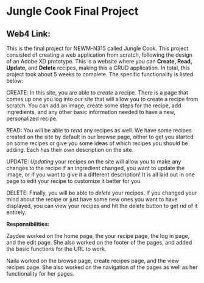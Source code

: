 # Jungle Cook Final Project

## Web4 Link:

This is the final project for NEWM-N315 called Jungle Cook. This project consisted of creating a web application from scratch, following the design of an Adobe XD prototype. This is a website where you can <strong>Create, Read, Update, </strong> and <strong> Delete</strong> recipes, making this a CRUD application. In total, this project took about 5 weeks to complete. The specific functionality is listed below:

CREATE:
In this site, you are able to <i>create</i> a recipe. There is a page that comes up one you log into our site that will allow you to create a recipe from scratch. You can add an image, create some steps for the recipe, add ingredients, and any other basic information needed to have a new, personalized recipe.

READ:
You will be able to <i>read</i> any recipes as well. We have some recipes created on the site by default in our browse page, either to get you started on some recipes or give you some ideas of which recipes you should be adding. Each has their own description on the site.

UPDATE:
<i>Updating</i> your recipes on the site will allow you to make any changes to the recipe if an ingredient changed, you want to update the image, or if you want to give it a different description! It is all laid out in one page to edit your recipe to customize it better for you.

DELETE:
Finally, you will be able to <i>delete</i> your recipes. If you changed your mind about the recipe or just have some new ones you want to have displayed, you can view your recipes and hit the delete button to get rid of it entirely.

<strong>Responsibilities:</strong>

Zaydee worked on the home page, the your recipe page, the log in page, and the edit page. She also worked on the footer of the pages, and added the basic functions for the URL to work.

Naila worked on the browse page, create recipes page, and the view recipes page. She also worked on the navigation of the pages as well as her functionality for her pages.
